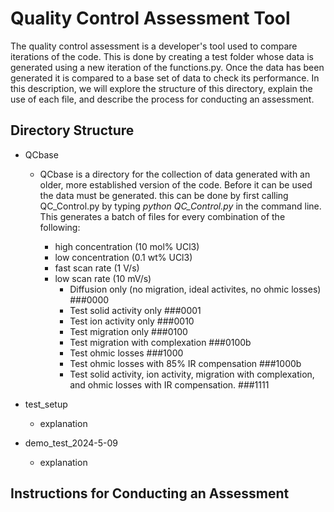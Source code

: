# Quality Control Assessment Tool

The quality control assessment is a developer's tool used to compare iterations of the code. This is done by creating a test folder whose data is generated using a new iteration of the functions.py. Once the data has been generated it is compared to a base set of data to check its performance. In this description, we will explore the structure of this directory, explain the use of each file, and describe the process for conducting an assessment.

## Directory Structure 
* QCbase
  - QCbase is a directory for the collection of data generated with an older, more established version of the code. Before it can be used the data must be generated. this can be done by first calling QC_Control.py by typing *python QC_Control.py* in the command line. This generates a batch of files for every combination of the following:

      * high concentration (10 mol% UCl3)
      * low concentration (0.1 wt% UCl3)
      * fast scan rate (1 V/s)
      * low scan rate (10 mV/s)
        *  Diffusion only (no migration, ideal activites, no ohmic losses) ###0000
        *  Test solid activity only                                        ###0001
        *  Test ion activity only                                          ###0010
        *  Test migration only                                             ###0100
        *  Test migration with complexation                                ###0100b
        *  Test ohmic losses                                               ###1000
        *  Test ohmic losses with 85% IR compensation                      ###1000b
        *  Test solid activity, ion activity, migration with complexation, and ohmic losses with IR compensation.                                         ###1111
 
* test_setup
  - explanation  
* demo_test_2024-5-09
  - explanation 

## Instructions for Conducting an Assessment 
